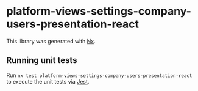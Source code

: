 # platform-views-settings-company-users-presentation-react

This library was generated with [Nx](https://nx.dev).

## Running unit tests

Run `nx test platform-views-settings-company-users-presentation-react` to execute the unit tests via [Jest](https://jestjs.io).
